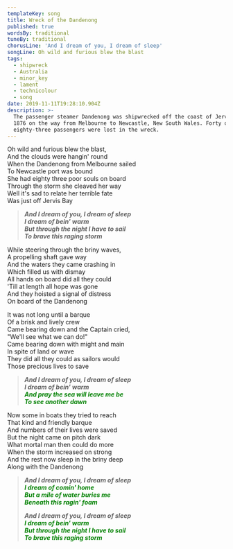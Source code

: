 ```yaml
---
templateKey: song
title: Wreck of the Dandenong
published: true
wordsBy: traditional
tuneBy: traditional
chorusLine: 'And I dream of you, I dream of sleep'
songLine: Oh wild and furious blew the blast
tags:
  - shipwreck
  - Australia
  - minor_key
  - lament
  - technicolour
  - song
date: 2019-11-11T19:28:10.904Z
description: >-
  The passenger steamer Dandenong was shipwrecked off the coast of Jervis Bay in
  1876 on the way from Melbourne to Newcastle, New South Wales. Forty out of
  eighty-three passengers were lost in the wreck.
---
```

Oh wild and furious blew the blast,\
And the clouds were hangin' round\
When the Dandenong from Melbourne sailed\
To Newcastle port was bound\
She had eighty three poor souls on board\
Through the storm she cleaved her way\
Well it's sad to relate her terrible fate\
Was just off Jervis Bay

> ***And I dream of you, I dream of sleep\
I dream of bein' warm\
But through the night I have to sail\
To brave this raging storm***

While steering through the briny waves,\
A propelling shaft gave way\
And the waters they came crashing in\
Which filled us with dismay\
All hands on board did all they could\
'Till at length all hope was gone\
And they hoisted a signal of distress\
On board of the Dandenong

It was not long until a barque\
Of a brisk and lively crew\
Came bearing down and the Captain cried,\
"We'll see what we can do!"\
Came bearing down with might and main\
In spite of land or wave\
They did all they could as sailors would\
Those precious lives to save

> ***And I dream of you, I dream of sleep\
I dream of bein' warm\
<span style="color:green">And pray the sea will leave me be</span>\
<span style="color:green">To see another dawn</span>***

Now some in boats they tried to reach\
That kind and friendly barque\
And numbers of their lives were saved\
But the night came on pitch dark\
What mortal man then could do more\
When the storm increased on strong\
And the rest now sleep in the briny deep\
Along with the Dandenong

> ***And I dream of you, I dream of sleep\
<span style="color:green">I dream of comin' home</span>\
<span style="color:green">But a mile of water buries me</span>\
<span style="color:green">Beneath this ragin' foam</span>***
>
> ***And I dream of you, I dream of sleep\
<span style="color:green">I dream of bein' warm</span>\
<span style="color:green">But through the night I have to sail</span>\
<span style="color:green">To brave this raging storm</span>***
